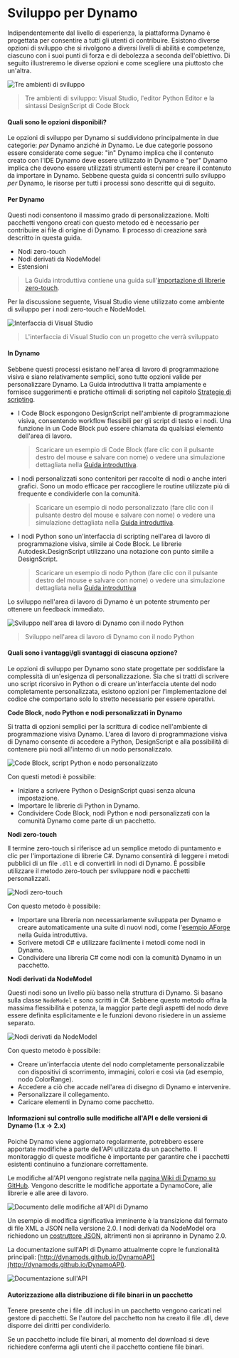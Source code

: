 # Sviluppo per Dynamo

Indipendentemente dal livello di esperienza, la piattaforma Dynamo è progettata per consentire a tutti gli utenti di contribuire. Esistono diverse opzioni di sviluppo che si rivolgono a diversi livelli di abilità e competenze, ciascuno con i suoi punti di forza e di debolezza a seconda dell'obiettivo. Di seguito illustreremo le diverse opzioni e come scegliere una piuttosto che un'altra.

![Tre ambienti di sviluppo](images/developing-for-dynamo.png)

> Tre ambienti di sviluppo: Visual Studio, l'editor Python Editor e la sintassi DesignScript di Code Block

#### Quali sono le opzioni disponibili? <a href="#what-are-my-options" id="what-are-my-options"></a>

Le opzioni di sviluppo per Dynamo si suddividono principalmente in due categorie: _per_ Dynamo anziché _in_ Dynamo. Le due categorie possono essere considerate come segue: "in" Dynamo implica che il contenuto creato con l'IDE Dynamo deve essere utilizzato in Dynamo e "per" Dynamo implica che devono essere utilizzati strumenti esterni per creare il contenuto da importare in Dynamo. Sebbene questa guida si concentri sullo sviluppo _per_ Dynamo, le risorse per tutti i processi sono descritte qui di seguito.

#### Per Dynamo <a href="#for-dynamo" id="for-dynamo"></a>

Questi nodi consentono il massimo grado di personalizzazione. Molti pacchetti vengono creati con questo metodo ed è necessario per contribuire ai file di origine di Dynamo. Il processo di creazione sarà descritto in questa guida.

* Nodi zero-touch
* Nodi derivati da NodeModel
* Estensioni

> La Guida introduttiva contiene una guida sull'[importazione di librerie zero-touch](https://primer2.dynamobim.org/v/it/6_custom_nodes_and_packages/6-2_packages/5-zero-touch).

Per la discussione seguente, Visual Studio viene utilizzato come ambiente di sviluppo per i nodi zero-touch e NodeModel.

![Interfaccia di Visual Studio](images/vs-devenv.jpg)

> L'interfaccia di Visual Studio con un progetto che verrà sviluppato

#### In Dynamo <a href="#in-dynamo" id="in-dynamo"></a>

Sebbene questi processi esistano nell'area di lavoro di programmazione visiva e siano relativamente semplici, sono tutte opzioni valide per personalizzare Dynamo. La Guida introduttiva li tratta ampiamente e fornisce suggerimenti e pratiche ottimali di scripting nel capitolo [Strategie di scripting](../../9\_best\_practices/2-scripting-strategies.md).

*   I Code Block espongono DesignScript nell'ambiente di programmazione visiva, consentendo workflow flessibili per gli script di testo e i nodi. Una funzione in un Code Block può essere chiamata da qualsiasi elemento dell'area di lavoro.

    > Scaricare un esempio di Code Block (fare clic con il pulsante destro del mouse e salvare con nome) o vedere una simulazione dettagliata nella [Guida introduttiva](https://primer2.dynamobim.org/v/it/8_coding_in_dynamo/8-1_code-blocks-and-design-script/1-what-is-a-code-block).
*   I nodi personalizzati sono contenitori per raccolte di nodi o anche interi grafici. Sono un modo efficace per raccogliere le routine utilizzate più di frequente e condividerle con la comunità.

    > Scaricare un esempio di nodo personalizzato (fare clic con il pulsante destro del mouse e salvare con nome) o vedere una simulazione dettagliata nella [Guida introduttiva](https://primer2.dynamobim.org/v/it/6_custom_nodes_and_packages/6-1_custom-nodes/1-introduction).
*   I nodi Python sono un'interfaccia di scripting nell'area di lavoro di programmazione visiva, simile ai Code Block. Le librerie Autodesk.DesignScript utilizzano una notazione con punto simile a DesignScript.

    > Scaricare un esempio di nodo Python (fare clic con il pulsante destro del mouse e salvare con nome) o vedere una simulazione dettagliata nella [Guida introduttiva](https://primer2.dynamobim.org/v/it/8_coding_in_dynamo/8-3_python)

Lo sviluppo nell'area di lavoro di Dynamo è un potente strumento per ottenere un feedback immediato.

![Sviluppo nell'area di lavoro di Dynamo con il nodo Python](images/python-example.jpg)

> Sviluppo nell'area di lavoro di Dynamo con il nodo Python

#### Quali sono i vantaggi/gli svantaggi di ciascuna opzione? <a href="#what-are-the-advantagesdisadvantages-of-each" id="what-are-the-advantagesdisadvantages-of-each"></a>

Le opzioni di sviluppo per Dynamo sono state progettate per soddisfare la complessità di un'esigenza di personalizzazione. Sia che si tratti di scrivere uno script ricorsivo in Python o di creare un'interfaccia utente del nodo completamente personalizzata, esistono opzioni per l'implementazione del codice che comportano solo lo stretto necessario per essere operativi.

**Code Block, nodo Python e nodi personalizzati in Dynamo**

Si tratta di opzioni semplici per la scrittura di codice nell'ambiente di programmazione visiva Dynamo. L'area di lavoro di programmazione visiva di Dynamo consente di accedere a Python, DesignScript e alla possibilità di contenere più nodi all'interno di un nodo personalizzato.

![Code Block, script Python e nodo personalizzato](images/Development-Icons.png)

Con questi metodi è possibile:

* Iniziare a scrivere Python o DesignScript quasi senza alcuna impostazione.
* Importare le librerie di Python in Dynamo.
* Condividere Code Block, nodi Python e nodi personalizzati con la comunità Dynamo come parte di un pacchetto.

**Nodi zero-touch**

Il termine zero-touch si riferisce ad un semplice metodo di puntamento e clic per l'importazione di librerie C#. Dynamo consentirà di leggere i metodi pubblici di un file `.dll` e di convertirli in nodi di Dynamo. È possibile utilizzare il metodo zero-touch per sviluppare nodi e pacchetti personalizzati.

![Nodi zero-touch](images/ZTImport.png)

Con questo metodo è possibile:

* Importare una libreria non necessariamente sviluppata per Dynamo e creare automaticamente una suite di nuovi nodi, come l'[esempio AForge](../../6\_custom\_nodes\_and\_packages/6-2\_packages/5-zero-touch.md#case-study-importing-aforge) nella Guida introduttiva.
* Scrivere metodi C# e utilizzare facilmente i metodi come nodi in Dynamo.
* Condividere una libreria C# come nodi con la comunità Dynamo in un pacchetto.

**Nodi derivati da NodeModel**

Questi nodi sono un livello più basso nella struttura di Dynamo. Si basano sulla classe `NodeModel` e sono scritti in C#. Sebbene questo metodo offra la massima flessibilità e potenza, la maggior parte degli aspetti del nodo deve essere definita esplicitamente e le funzioni devono risiedere in un assieme separato.

![Nodi derivati da NodeModel](images/Development-Icons-NodeModel.png)

Con questo metodo è possibile:

* Creare un'interfaccia utente del nodo completamente personalizzabile con dispositivi di scorrimento, immagini, colori e così via (ad esempio, nodo ColorRange).
* Accedere a ciò che accade nell'area di disegno di Dynamo e intervenire.
* Personalizzare il collegamento.
* Caricare elementi in Dynamo come pacchetto.

#### Informazioni sul controllo sulle modifiche all'API e delle versioni di Dynamo (1.x → 2.x) <a href="#understanding-dynamo-versioning-and-api-changes-1x-2x" id="understanding-dynamo-versioning-and-api-changes-1x-2x"></a>

Poiché Dynamo viene aggiornato regolarmente, potrebbero essere apportate modifiche a parte dell'API utilizzata da un pacchetto. Il monitoraggio di queste modifiche è importante per garantire che i pacchetti esistenti continuino a funzionare correttamente.

Le modifiche all'API vengono registrate nella [pagina Wiki di Dynamo su GitHub](https://github.com/DynamoDS/Dynamo/wiki/API-Changes). Vengono descritte le modifiche apportate a DynamoCore, alle librerie e alle aree di lavoro.

![Documento delle modifiche all'API di Dynamo](images/api-changes.jpg)

Un esempio di modifica significativa imminente è la transizione dal formato di file XML a JSON nella versione 2.0. I nodi derivati da NodeModel ora richiedono un [costruttore JSON](https://github.com/DynamoDS/Dynamo/wiki/Write-a-Json-Constructor-for-a-NodeModel-Node), altrimenti non si apriranno in Dynamo 2.0.

La documentazione sull'API di Dynamo attualmente copre le funzionalità principali: [http://dynamods.github.io/DynamoAPI](http://dynamods.github.io/DynamoAPI).

![Documentazione sull'API](images/api-docs.jpg)

#### Autorizzazione alla distribuzione di file binari in un pacchetto <a href="#permission-to-distribute-binaries-in-a-package" id="permission-to-distribute-binaries-in-a-package"></a>

Tenere presente che i file .dll inclusi in un pacchetto vengono caricati nel gestore di pacchetti. Se l'autore del pacchetto non ha creato il file .dll, deve disporre dei diritti per condividerlo.

Se un pacchetto include file binari, al momento del download si deve richiedere conferma agli utenti che il pacchetto contiene file binari.
